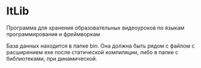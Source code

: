 # ItLib
Программа для хранения образовательных видеоуроков по языкам программирования и фреймворкам

База данных находится в папке bin. Она должна быть рядом с файлом с расширением exe после статической
компиляции, либо в папке с библиотеками, при динамической. 
